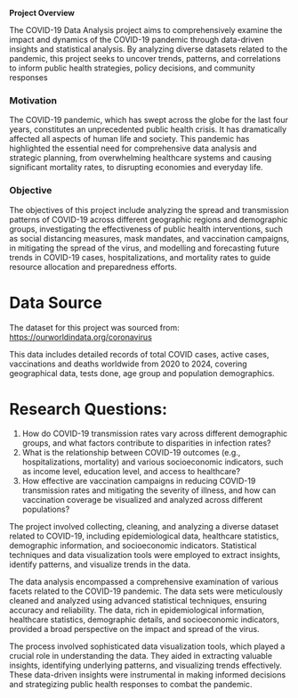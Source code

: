 **Project Overview**

The COVID-19 Data Analysis project aims to comprehensively examine the impact and dynamics of the COVID-19 pandemic through data-driven insights and statistical analysis. By analyzing diverse datasets related to the pandemic, this project seeks to uncover trends, patterns, and correlations to inform public health strategies, policy decisions, and community responses

### **Motivation**

The COVID-19 pandemic, which has swept across the globe for the last four years, constitutes an unprecedented public health crisis. It has dramatically affected all aspects of human life and society. This pandemic has highlighted the essential need for comprehensive data analysis and strategic planning, from overwhelming healthcare systems and causing significant mortality rates, to disrupting economies and everyday life.

### **Objective**

The objectives of this project include analyzing the spread and transmission patterns of COVID-19 across different geographic regions and demographic groups, investigating the effectiveness of public health interventions, such as social distancing measures, mask mandates, and vaccination campaigns, in mitigating the spread of the virus, and modelling and forecasting future trends in COVID-19 cases, hospitalizations, and mortality rates to guide resource allocation and preparedness efforts.

# Data Source

The dataset for this project was sourced from: https://ourworldindata.org/coronavirus

This data includes detailed records of total COVID cases, active cases, vaccinations and deaths worldwide from 2020 to 2024, covering geographical data, tests done, age group and population demographics. 

# Research Questions:

1. How do COVID-19 transmission rates vary across different demographic groups, and what factors contribute to disparities in infection rates?
2. What is the relationship between COVID-19 outcomes (e.g., hospitalizations, mortality) and various socioeconomic indicators, such as income level, education level, and access to healthcare?
3. How effective are vaccination campaigns in reducing COVID-19 transmission rates and mitigating the severity of illness, and how can vaccination coverage be visualized and analyzed across different populations?

The project involved collecting, cleaning, and analyzing a diverse dataset related to COVID-19, including epidemiological data, healthcare statistics, demographic information, and socioeconomic indicators. Statistical techniques and data visualization tools were employed to extract insights, identify patterns, and visualize trends in the data.

The data analysis encompassed a comprehensive examination of various facets related to the COVID-19 pandemic. The data sets were meticulously cleaned and analyzed using advanced statistical techniques, ensuring accuracy and reliability. The data, rich in epidemiological information, healthcare statistics, demographic details, and socioeconomic indicators, provided a broad perspective on the impact and spread of the virus.

The process involved sophisticated data visualization tools, which played a crucial role in understanding the data. They aided in extracting valuable insights, identifying underlying patterns, and visualizing trends effectively. These data-driven insights were instrumental in making informed decisions and strategizing public health responses to combat the pandemic.
